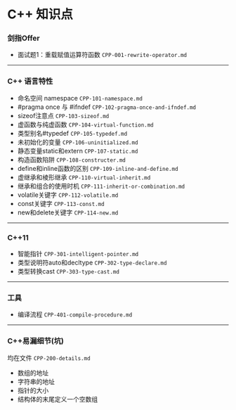 # C++ 知识点


### 剑指Offer

- 面试题1：重载赋值运算符函数   `CPP-001-rewrite-operator.md`


-----
### C++ 语言特性

- 命名空间 namespace	`CPP-101-namespace.md`
- #pragma once 与 #ifndef	`CPP-102-pragma-once-and-ifndef.md`
- sizeof注意点	`CPP-103-sizeof.md`
- 虚函数与纯虚函数 `CPP-104-virtual-function.md`
- 类型别名#typedef	`CPP-105-typedef.md`
- 未初始化的变量	`CPP-106-uninitialized.md`
- 静态变量static和extern	`CPP-107-static.md`
- 构造函数陷阱	`CPP-108-constructer.md`
- define和inline函数的区别	`CPP-109-inline-and-define.md`
- 虚继承和棱形继承	`CPP-110-virtual-inherit.md`
- 继承和组合的使用时机	`CPP-111-inherit-or-combination.md`
- volatile关键字	`CPP-112-volatile.md`
- const关键字	`CPP-113-const.md`
- new和delete关键字	`CPP-114-new.md`

-----
### C++11

- 智能指针	`CPP-301-intelligent-pointer.md`
- 类型说明符auto和decltype	`CPP-302-type-declare.md`
- 类型转换cast	`CPP-303-type-cast.md`

-----
### 工具

- 编译流程	`CPP-401-compile-procedure.md`

-----
### C++易漏细节(坑)
均在文件 `CPP-200-details.md`
- 数组的地址
- 字符串的地址
- 指针的大小
- 结构体的末尾定义一个空数组
